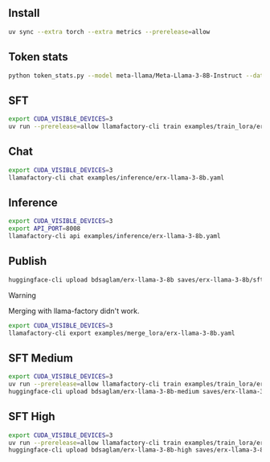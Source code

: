 ## Install

```sh
uv sync --extra torch --extra metrics --prerelease=allow
```

## Token stats

```sh
python token_stats.py --model meta-llama/Meta-Llama-3-8B-Instruct --dataset bdsaglam/web_nlg-erx-concat-chat --split train
```

## SFT

```sh
export CUDA_VISIBLE_DEVICES=3
uv run --prerelease=allow llamafactory-cli train examples/train_lora/erx-llama-3-8b.yaml
```

## Chat

```sh
export CUDA_VISIBLE_DEVICES=3
llamafactory-cli chat examples/inference/erx-llama-3-8b.yaml
```

## Inference

```sh
export CUDA_VISIBLE_DEVICES=3
export API_PORT=8008
llamafactory-cli api examples/inference/erx-llama-3-8b.yaml
```

## Publish

```sh
huggingface-cli upload bdsaglam/erx-llama-3-8b saves/erx-llama-3-8b/sft
```

> [!WARNING]
> Merging with llama-factory didn't work.

```sh
export CUDA_VISIBLE_DEVICES=3
llamafactory-cli export examples/merge_lora/erx-llama-3-8b.yaml
```


## SFT Medium

```sh
export CUDA_VISIBLE_DEVICES=3
uv run --prerelease=allow llamafactory-cli train examples/train_lora/erx-llama-3-8b-medium.yaml
huggingface-cli upload bdsaglam/erx-llama-3-8b-medium saves/erx-llama-3-8b-medium/sft
```

## SFT High

```sh
export CUDA_VISIBLE_DEVICES=3
uv run --prerelease=allow llamafactory-cli train examples/train_lora/erx-llama-3-8b-high.yaml
huggingface-cli upload bdsaglam/erx-llama-3-8b-high saves/erx-llama-3-8b-high/sft
```
